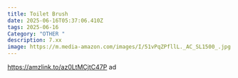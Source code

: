 ```yaml
---
title: Toilet Brush
date: 2025-06-16T05:37:06.410Z
tags: 2025-06-16
Category: "OTHER "
description: 7.xx
image: https://m.media-amazon.com/images/I/51vPqZPfllL._AC_SL1500_.jpg
---
```

https://amzlink.to/az0LtMCjtC47P   ad
